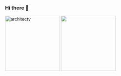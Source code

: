 ### Hi there 👋

<div style="display: flex">
    <div>
        <img height="180em" align="left" src="https://github-readme-stats.vercel.app/api?username=architectv&show_icons=true&layout=compact" alt="architectv" />
    </div>
    <div>
        <img height="180em" align="left" src="https://github-readme-stats.vercel.app/api/top-langs/?username=architectv&&langs_count=6&layout=compact" />
    </div>
</div>

<!--
**architectv/architectv** is a ✨ _special_ ✨ repository because its `README.md` (this file) appears on your GitHub profile.

Here are some ideas to get you started:

- 🔭 I’m currently working on ...
- 🌱 I’m currently learning ...
- 👯 I’m looking to collaborate on ...
- 🤔 I’m looking for help with ...
- 💬 Ask me about ...
- 📫 How to reach me: ...
- 😄 Pronouns: ...
- ⚡ Fun fact: ...
-->
